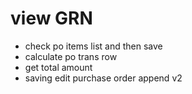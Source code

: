 # view GRN
- check po items list and then save
- calculate po trans row
- get total amount
- saving edit purchase order append v2